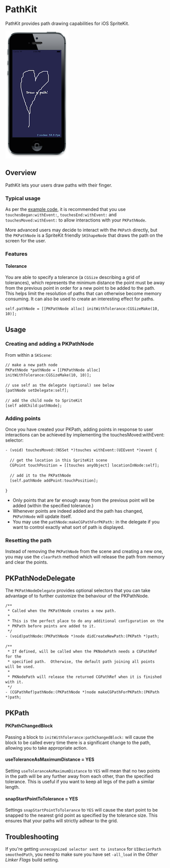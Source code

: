 PathKit
=======

PathKit provides path drawing capabilities for iOS SpriteKit.

![Example of PathKit in action](Example.png)

## Overview

PathKit lets your users draw paths with their finger.

### Typical usage

As per the [example code](https://github.com/matryer/PathKit/blob/master/PathKitExample/PathKitExample/MyScene.m), it is recommended that you use `touchesBegan:withEvent:`, `touchesEnd:withEvent:` and `touchesMoved:withEvent:` to allow interactions with your `PKPathNode`.

More advanced users may decide to interact with the `PKPath` directly, but the `PKPathNode` is a SpriteKit friendly `SKShapeNode` that draws the path on the screen for the user.

### Features

#### Tolerance

You are able to specify a tolerance (a `CGSize` describing a grid of tolerances), which represents the minimum distance the point must be away from the previous point in order for a new point to be added to the path.  This helps limit the resolution of paths that can otherwise become memory consuming.  It can also be used to create an interesting effect for paths.

```
self.pathNode = [[PKPathNode alloc] initWithTolerance:CGSizeMake(10, 10)];
```

## Usage

### Creating and adding a PKPathNode

From within a `SKScene`:

```
// make a new path node
PKPathNode *pathNode = [[PKPathNode alloc] initWithTolerance:CGSizeMake(10, 10)];

// use self as the delegate (optional) see below
[pathNode setDelegate:self];

// add the child node to SpriteKit
[self addChild:pathNode];
```

### Adding points

Once you have created your PKPath, adding points in response to user interactions can be achieved by implementing the touchesMoved:withEvent: selector:

```
- (void) touchesMoved:(NSSet *)touches withEvent:(UIEvent *)event {
  
  // get the location in this SpriteKit scene
  CGPoint touchPosition = [[touches anyObject] locationInNode:self];
  
  // add it to the PKPathNode
  [self.pathNode addPoint:touchPosition];
  
}
```

  * Only points that are far enough away from the previous point will be added (within the specified tolerance.)
  * Whenever points are indeed added and the path has changed, `PKPathNode` will update itself.
  * You may use the `pathNode:makeCGPathForPKPath:` in the delegate if you want to control exactly what sort of path is displayed.

### Resetting the path

Instead of removing the `PKPathNode` from the scene and creating a new one, you may use the `clearPath` method which will release the path from memory and clear the points.

## PKPathNodeDelegate

The `PKPathNodeDelegate` provides optional selectors that you can take advantage of to further customize the behaviour of the PKPathNode.

```
/**
 * Called when the PKPathNode creates a new path.
 * 
 * This is the perfect place to do any additional configuration on the 
 * PKPath before points are added to it.
 */
- (void)pathNode:(PKPathNode *)node didCreateNewPath:(PKPath *)path;

/**
 * If defined, will be called when the PKNodePath needs a CGPathRef for the
 * specified path.  Otherwise, the default path joining all points will be used.
 *
 * PKNodePath will release the returned CGPathRef when it is finished with it.
 */
- (CGPathRef)pathNode:(PKPathNode *)node makeCGPathForPKPath:(PKPath *)path;
```

## PKPath

#### PKPathChangedBlock

Passing a block to `initWithTolerance:pathChangedBlock:` will cause the block to be called every time there is a significant change to the path, allowing you to take appropriate action.

#### useToleranceAsMaximumDistance = YES

Setting `useToleranceAsMaximumDistance` to `YES` will mean that no two points in the path will be any further away from each other, than the specified tolerance.  This is useful if you want to keep all legs of the path a similar length.

#### snapStartPointToTolerance = YES

Settings `snapStartPointToTolerance` to `YES` will cause the start point to be snapped to the nearest grid point as specified by the tolerance size.  This ensures that your paths will strictly adhear to the grid.

## Troubleshooting

If you're getting `unrecognized selector sent to instance` for `UIBezierPath smoothedPath`, you need to make sure you have set `-all_load` in the *Other Linker Flags* build setting.